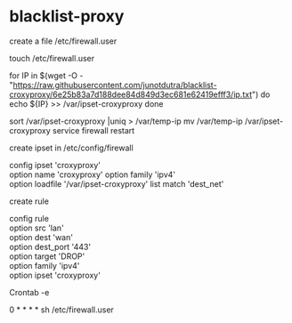 # blacklist-proxy

create a file /etc/firewall.user

touch /etc/firewall.user

for IP in $(wget -O - \
 "https://raw.githubusercontent.com/junotdutra/blacklist-croxyproxy/6e25b83a7d188dee84d849d3ec681e62419efff3/ip.txt")
do echo ${IP} >> /var/ipset-croxyproxy
done

sort /var/ipset-croxyproxy |uniq > /var/temp-ip
mv /var/temp-ip /var/ipset-croxyproxy
service firewall restart


create ipset in /etc/config/firewall

config ipset 'croxyproxy'     
        option name 'croxyproxy'
        option family 'ipv4'  
        option loadfile '/var/ipset-croxyproxy'
        list match 'dest_net'  

create rule

config rule                          
        option src 'lan'           
        option dest 'wan'                       
        option dest_port '443'         
        option target 'DROP'                   
        option family 'ipv4'       
        option ipset 'croxyproxy'       

Crontab -e

0 * * * * sh /etc/firewall.user

